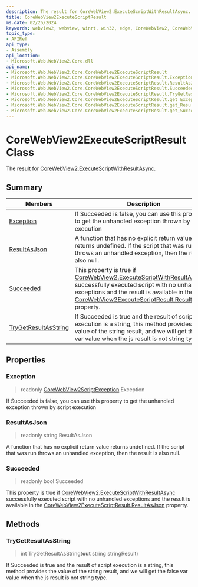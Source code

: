 ```yaml
---
description: The result for CoreWebView2.ExecuteScriptWithResultAsync.
title: CoreWebView2ExecuteScriptResult
ms.date: 02/26/2024
keywords: webview2, webview, winrt, win32, edge, CoreWebView2, CoreWebView2Controller, browser control, edge html, CoreWebView2ExecuteScriptResult
topic_type:
- APIRef
api_type:
- Assembly
api_location:
- Microsoft.Web.WebView2.Core.dll
api_name:
- Microsoft.Web.WebView2.Core.CoreWebView2ExecuteScriptResult
- Microsoft.Web.WebView2.Core.CoreWebView2ExecuteScriptResult.Exception
- Microsoft.Web.WebView2.Core.CoreWebView2ExecuteScriptResult.ResultAsJson
- Microsoft.Web.WebView2.Core.CoreWebView2ExecuteScriptResult.Succeeded
- Microsoft.Web.WebView2.Core.CoreWebView2ExecuteScriptResult.TryGetResultAsString
- Microsoft.Web.WebView2.Core.CoreWebView2ExecuteScriptResult.get_Exception
- Microsoft.Web.WebView2.Core.CoreWebView2ExecuteScriptResult.get_ResultAsJson
- Microsoft.Web.WebView2.Core.CoreWebView2ExecuteScriptResult.get_Succeeded
---
```


# CoreWebView2ExecuteScriptResult Class



The result for [CoreWebView2.ExecuteScriptWithResultAsync](corewebview2.md#executescriptwithresultasync).

## Summary

Members|Description
--|--
[Exception](#exception) | If Succeeded is false, you can use this property to get the unhandled exception thrown by script execution
[ResultAsJson](#resultasjson) | A function that has no explicit return value returns undefined. If the script that was run throws an unhandled exception, then the result is also null.
[Succeeded](#succeeded) | This property is true if [CoreWebView2.ExecuteScriptWithResultAsync](corewebview2.md#executescriptwithresultasync) successfully executed script with no unhandled exceptions and the result is available in the [CoreWebView2ExecuteScriptResult.ResultAsJson](corewebview2executescriptresult.md#resultasjson) property.
[TryGetResultAsString](#trygetresultasstring) | If Succeeded is true and the result of script execution is a string, this method provides the value of the string result, and we will get the false var value when the js result is not string type.

## Properties

### Exception

> readonly  [CoreWebView2ScriptException](corewebview2scriptexception.md) Exception

If Succeeded is false, you can use this property to get the unhandled exception thrown by script execution

### ResultAsJson

> readonly  string ResultAsJson

A function that has no explicit return value returns undefined. If the script that was run throws an unhandled exception, then the result is also null.

### Succeeded

> readonly  bool Succeeded

This property is true if [CoreWebView2.ExecuteScriptWithResultAsync](corewebview2.md#executescriptwithresultasync) successfully executed script with no unhandled exceptions and the result is available in the [CoreWebView2ExecuteScriptResult.ResultAsJson](corewebview2executescriptresult.md#resultasjson) property.



## Methods

### TryGetResultAsString

> int TryGetResultAsString(**out** string stringResult)

If Succeeded is true and the result of script execution is a string, this method provides the value of the string result, and we will get the false var value when the js result is not string type.




